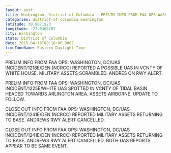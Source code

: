 ```yaml
---
layout: post
title: Washington, District of Columbia - PRELIM INFO FROM FAA OPS WASHINGTON DC UAS INCIDENT 1218E DEN NCRCC REPORTED A POSSIBLE
categories: district-of-columbia washington
latitude: 38.9071923
longitude: -77.0368707
city: Washington
state: District of Columbia
date: 2015-04-13T08:18:00.000Z
timeZoneName: Eastern Daylight Time
---
```


PRELIM INFO FROM FAA OPS: WASHINGTON, DC/UAS INCIDENT/1218E/DEN (NCRCC) REPORTED A POSSIBLE UAS IN VCNTY OF WHITE HOUSE. MILITARY ASSETS SCRAMBLED. ANDRES ON RWY ALERT.

PRELIM INFO FROM FAA OPS: WASHINGTON, DC/UAS INCIDENT/1225E/WHITE UAS SPOTTED IN VCNTY OF TIDAL BASIN HEADED TOWARDS ARLINGTON AREA. ASSETS AIRBORNE. UPDATE TO FOLLOW.

CLOSE OUT INFO FROM FAA OPS: WASHINGTON, DC/UAS INCIDENT/1241E/DEN (NCRCC) REPORTED MILITARY ASSETS RETURNING TO BASE. ANDREWS RWY ALERT CANCELLED.

CLOSE OUT INFO FROM FAA OPS: WASHINGTON, DC/UAS INCIDENT/1241E/DEN (NCRCC) REPORTED MILITARY ASSETS RETURNING TO BASE. ANDREWS RWY ALERT CANCELLED. BOTH UAS REPORTS APPEAR TO BE SAME EVENT. 